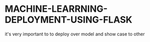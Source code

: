 # MACHINE-LEARRNING-DEPLOYMENT-USING-FLASK 
it's very important to  to deploy over model and show case to other
